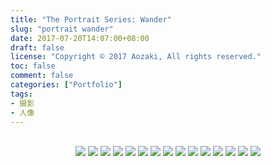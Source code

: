 ```yaml
---
title: "The Portrait Series: Wander"
slug: "portrait wander"
date: 2017-07-20T14:07:00+08:00
draft: false
license: "Copyright © 2017 Aozaki, All rights reserved."
toc: false
comment: false
categories: ["Portfolio"]
tags: 
- 摄影
- 人像
---
```


<br>
<div align="center">
    <img src="https://img.aozaki.cc/portfolio/20170720_0001.jpg">
    <img src="https://img.aozaki.cc/portfolio/20170720_0002.jpg">
    <img src="https://img.aozaki.cc/portfolio/20170720_0003.jpg">
    <img src="https://img.aozaki.cc/portfolio/20170720_0004.jpg">
    <img src="https://img.aozaki.cc/portfolio/20170720_0005.jpg">
    <img src="https://img.aozaki.cc/portfolio/20170720_0006.jpg">
    <img src="https://img.aozaki.cc/portfolio/20170720_0007.jpg">
    <img src="https://img.aozaki.cc/portfolio/20170720_0008.jpg">
    <img src="https://img.aozaki.cc/portfolio/20170720_0009.jpg">
    <img src="https://img.aozaki.cc/portfolio/20170720_0010.jpg">
    <img src="https://img.aozaki.cc/portfolio/20170720_0011.jpg">
    <img src="https://img.aozaki.cc/portfolio/20170720_0012.jpg">
    <img src="https://img.aozaki.cc/portfolio/20170720_0013.jpg">
    <img src="https://img.aozaki.cc/portfolio/20170720_0014.jpg">
    <img src="https://img.aozaki.cc/portfolio/20170720_0015.jpg">
</div>

<!--
    Sony Cyber-shot RX1R II
    Zeiss 35mm f/2.0
-->
